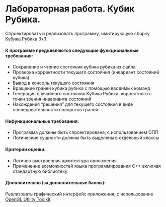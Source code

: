 # Лабораторная работа. Кубик Рубика.

Спроектировать и реализовать программу, имитирующую сборку [Кубика Рубика](https://ru.wikipedia.org/wiki/%D0%9A%D1%83%D0%B1%D0%B8%D0%BA_%D0%A0%D1%83%D0%B1%D0%B8%D0%BA%D0%B0) 3x3.

#### К программе предъявляются следующие функциональные требования:
- Сохранение и чтение состояния кубика рубика из файла
- Проверка корректности текущего состояния (инвариант состояний кубика)
- Вывод в консоль текущего состояния
- Вращение граней кубика рубика с помощью вводимых команд
- Генерация случайного состояния Кубика Рубика, корректного с точки зрения инварианта состояний
- Нахождения “решения” для текущего состояния в виде последовательности поворотов граней

#### Нефункциональные требования:
- Программа должны быть спроектирована, с использованием ОПП
- Логические сущности должны быть выделены в отдельный классы

#### Критерии оценки:
- Логично выстроенная архитектура приложения
- Применение возможностей языка программирования С++ включая стандартную библиотеку

#### Дополнительно (за дополнительные баллы):
Реализовать графический интерфейс приложения, с использование [OpenGL Utility Toolkit](https://en.wikipedia.org/wiki/OpenGL_Utility_Toolkit).
